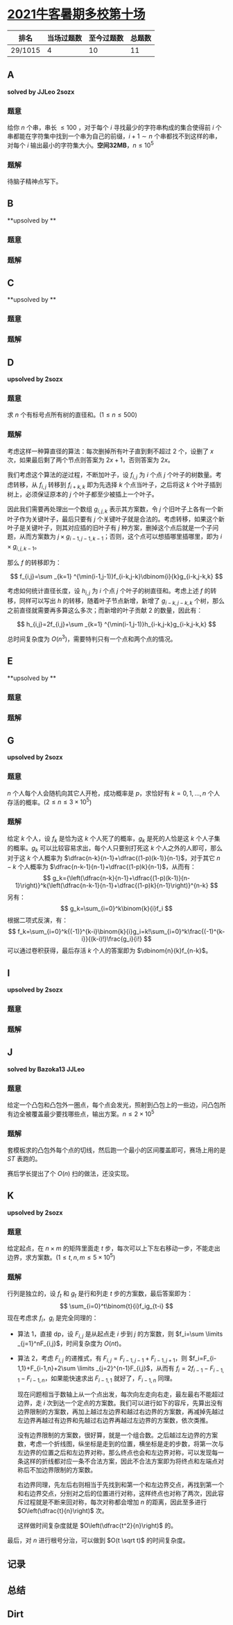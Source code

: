 # [2021牛客暑期多校第十场](https://ac.nowcoder.com/acm/contest/11261)

| 排名    | 当场过题数 | 至今过题数 | 总题数 |
| ------- | ---------- | ---------- | ------ |
| 29/1015 | 4          | 10         | 11     |

## **A**

**solved by JJLeo 2sozx**

### 题意

给你 $n$ 个串，串长 $\le100$ ，对于每个 $i$ 寻找最少的字符串构成的集合使得前 $i$ 个串都能在字符集中找到一个串为自己的前缀，$i + 1 \sim n$ 个串都找不到这样的串，对每个 $i$ 输出最小的字符集大小。**空间32MB**，$n \le 10^5$

### 题解

待脑子精神点写下。

## **B**

**upsolved by **

### 题意



### 题解



## **C**

**upsolved by **

### 题意



### 题解



## **D**

**upsolved by 2sozx**

### 题意

求 $n$ 个有标号点所有树的直径和。($1 \le n \le 500$)

### 题解

考虑这样一种算直径的算法：每次删掉所有叶子直到剩不超过 $2$ 个，设删了 $x$ 次，如果最后剩了两个节点则答案为 $2x+1$，否则答案为 $2x$。

我们考虑这个算法的逆过程，不断加叶子，设 $f_{i,j}$ 为 $i$ 个点 $j$ 个叶子的树数量。考虑转移，从 $f_{i,j}$ 转移到 $f_{i+k,k}$ 即为先选择 $k$ 个点当叶子，之后将这 $k$ 个叶子插到树上，必须保证原本的 $j$ 个叶子都至少被插上一个叶子。

因此我们需要再处理出一个数组 $g_{i,j,k}$ 表示其方案数，令 $j$ 个旧叶子上各有一个新叶子作为关键叶子，最后只要有 $j$ 个关键叶子就是合法的。考虑转移，如果这个新叶子是关键叶子，则其对应插的旧叶子有 $j$ 种方案，删掉这个点后就是一个子问题，从而方案数为 $j \times g_{i-1,j-1,k-1}$；否则，这个点可以想插哪里插哪里，即为 $i \times g_{i,j,k-1}$。

那么 $f$ 的转移即为：

$$
f_{i,j}=\sum  _{k=1} ^{\min(i-1,j-1)}f_{i-k,j-k}\dbinom{i}{k}g_{i-k,j-k,k}
$$

考虑如何统计直径长度，设 $h_{i,j}$ 为 $i$ 个点 $j$ 个叶子的树直径和。考虑上述 $f$ 的转移，同样可以写出 $h$ 的转移，随着叶子节点新增，新增了 $g_{i-k,j-k,k}$ 个树，那么之前直径就需要再多算这么多次；而新增的叶子贡献 $2$ 的数量，因此有：

$$
h_{i,j}=2f_{i,j}+\sum _{k=1} ^{\min(i-1,j-1)}h_{i-k,j-k}g_{i-k,j-k,k}
$$

总时间复杂度为 $O\left(n^3\right)$，需要特判只有一个点和两个点的情况。

## **E**

**upsolved by **

### 题意



### 题解



## **G**

**upsolved by 2sozx**

### 题意

$n$ 个人每个人会随机向其它人开枪，成功概率是 $p$，求恰好有 $k=0,1,\ldots,n$ 个人存活的概率。($2 \le n \le 3 \times 10^5$)

### 题解

给定 $k$ 个人，设 $f_k$ 是恰为这 $k$ 个人死了的概率，$g_k$ 是死的人恰是这 $k$ 个人子集的概率。$g_k$ 可以比较容易求出，每个人只要别打死这 $k$ 个人之外的人即可，那么对于这 $k$ 个人概率为 $\dfrac{n-k}{n-1}+\dfrac{(1-p)(k-1)}{n-1}$，对于其它 $n-k$ 个人概率为 $\dfrac{n-k-1}{n-1}+\dfrac{(1-p)k}{n-1}$，从而有：
$$
g_k={\left(\dfrac{n-k}{n-1}+\dfrac{(1-p)(k-1)}{n-1}\right)}^k{\left(\dfrac{n-k-1}{n-1}+\dfrac{(1-p)k}{n-1}\right)}^{n-k}
$$
另有：
$$
g_k=\sum_{i=0}^k\binom{k}{i}f_i
$$
根据二项式反演，有：
$$
f_k=\sum_{i=0}^k{(-1)}^{k-i}\binom{k}{i}g_i=k!\sum_{i=0}^k\frac{(-1)^{k-i}}{(k-i)!}\frac{g_i}{i!}
$$
可以通过卷积获得，最后存活 $k$ 个人的答案即为 $\dbinom{n}{k}f_{n-k}$。

## **I**

**upsolved by 2sozx**

### 题意



### 题解



## **J**

**solved by Bazoka13 JJLeo**

### 题意

给定一个凸包和凸包外一圈点，每个点会发光，照射到凸包上的一些边，问凸包所有边全被覆盖最少要找哪些点，输出方案。$n\le 2\times 10^5$

### 题解

套模板求的凸包外每个点的切线，然后跑一个最小的区间覆盖即可，赛场上用的是 $ST$ 表跑的。

赛后学长提出了个 $O(n)$ 扫的做法，还没实现。

## **K**

**upsolved by 2sozx**

### 题意

给定起点，在 $n \times m$ 的矩阵里面走 $t$ 步，每次可以上下左右移动一步，不能走出边界，求方案数。($1 \le t,n,m \le 5 \times 10^5$)

### 题解

行列是独立的，设 $f_t$ 和 $g_t$ 是行和列走 $t$ 步的方案数，最后答案即为：
$$
\sum_{i=0}^t\binom{t}{i}f_ig_{t-i}
$$
现在考虑求 $f_i$，$g_i$ 是完全同理的：

- 算法 1，直接 dp，设 $F_{i,j}$ 是从起点走 $i$ 步到 $j$ 的方案数，则 $f_i=\sum \limits _{j=1}^nF_{i,j}$，时间复杂度为 $O(nt)$。

- 算法 2，考虑 $F_{i,j}$ 的递推式，有 $F_{i,j}=F_{i-1,j-1}+F_{i-1,j+1}$，则 $f_i=F_{i-1,1}+F_{i-1,n}+2\sum \limits _{j=2}^{n-1}F_{i,j}$，从而有 $f_i=2f_{i-1}-F_{i-1,1}-F_{i-1,n}$，如果能快速求出 $F_{i-1,1}$ 就好了，$F_{i-1,n}$ 同理。

  现在问题相当于数轴上从一个点出发，每次向左走向右走，最左最右不能超过边界，走 $i$ 次到达一个定点的方案数。我们可以进行如下的容斥，先算出没有边界限制的方案数，再加上越过左边界和越过右边界的方案数，再减掉先越过左边界再越过有边界和先越过右边界再越过左边界的方案数，依次类推。

  没有边界限制的方案数，很好算，就是一个组合数。之后越过左边界的方案数，考虑一个折线图，纵坐标是走到的位置，横坐标是走的步数，将第一次与左边界的位置之后和左边界对称，那么终点也会和左边界对称，可以发现每一条这样的折线都对应一条不合法方案，因此不合法方案即为将终点和左端点对称后不加边界限制的方案数。

  右边界同理，先左后右则相当于先找到和第一个和左边界交点，再找到第一个和右边界交点，分别对之后的位置进行对称，这样终点也对称了两次，因此容斥过程就是不断来回对称，每次对称都会增加 $n$ 的距离，因此至多进行 $O\left(\dfrac{t}{n}\right)$ 次。

  这样做时间复杂度就是 $O\left(\dfrac{t^2}{n}\right)$ 的。

最后，对 $n$ 进行根号分治，可以做到 $O(t \sqrt t)$ 的时间复杂度。

## **记录**





## **总结**

## **Dirt**



